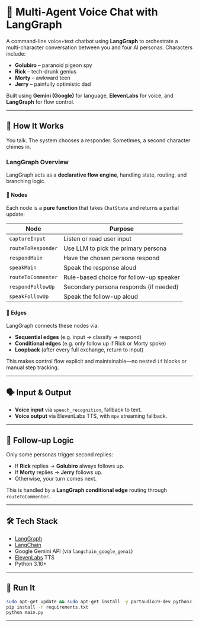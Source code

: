 # 🧠 Multi-Agent Voice Chat with LangGraph

A command-line voice+text chatbot using **LangGraph** to orchestrate a multi-character conversation between you and four AI personas. Characters include:

* **Golubiro** – paranoid pigeon spy
* **Rick** – tech-drunk genius
* **Morty** – awkward teen
* **Jerry** – painfully optimistic dad

Built using **Gemini (Google)** for language, **ElevenLabs** for voice, and **LangGraph** for flow control.

---

## 🎯 How It Works

You talk. The system chooses a responder. Sometimes, a second character chimes in.

### LangGraph Overview

LangGraph acts as a **declarative flow engine**, handling state, routing, and branching logic.

#### 🧩 Nodes

Each node is a **pure function** that takes `ChatState` and returns a partial update:

| Node               | Purpose                                 |
| ------------------ | --------------------------------------- |
| `captureInput`     | Listen or read user input               |
| `routeToResponder` | Use LLM to pick the primary persona     |
| `respondMain`      | Have the chosen persona respond         |
| `speakMain`        | Speak the response aloud                |
| `routeToCommenter` | Rule-based choice for follow-up speaker |
| `respondFollowUp`  | Secondary persona responds (if needed)  |
| `speakFollowUp`    | Speak the follow-up aloud               |

#### 🔁 Edges

LangGraph connects these nodes via:

* **Sequential edges** (e.g. input → classify → respond)
* **Conditional edges** (e.g. only follow up if Rick or Morty spoke)
* **Loopback** (after every full exchange, return to input)

This makes control flow explicit and maintainable—no nested `if` blocks or manual step tracking.

---

## 🗣️ Input & Output

* **Voice input** via `speech_recognition`, fallback to text.
* **Voice output** via ElevenLabs TTS, with `mpv` streaming fallback.

---

## 🧪 Follow-up Logic

Only some personas trigger second replies:

* If **Rick** replies → **Golubiro** always follows up.
* If **Morty** replies → **Jerry** follows up.
* Otherwise, your turn comes next.

This is handled by a **LangGraph conditional edge** routing through `routeToCommenter`.

---

## 🛠️ Tech Stack

* [LangGraph](https://github.com/langchain-ai/langgraph)
* [LangChain](https://www.langchain.com/)
* Google Gemini API (via `langchain_google_genai`)
* [ElevenLabs](https://www.elevenlabs.io/) TTS
* Python 3.10+

---

## 🚀 Run It

```bash
sudo apt-get update && sudo apt-get install -y portaudio19-dev python3-pyaudio mpv
pip install -r requirements.txt
python main.py
```

---
